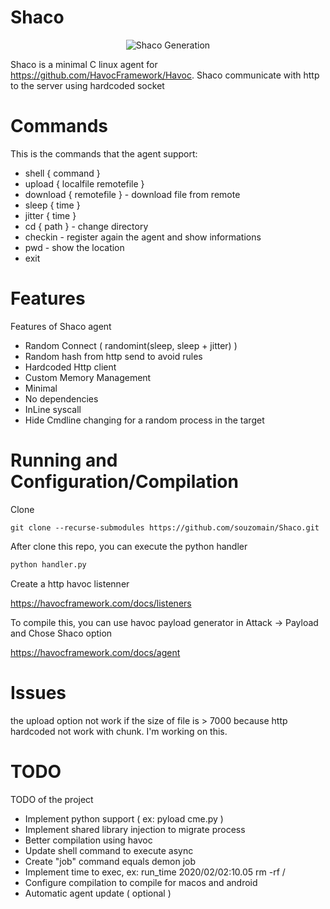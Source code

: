 # Shaco

<p align="center">
<img src="https://github.com/souzomain/Shaco/assets/92044641/0576991d-0676-4587-86f0-7107c914f76d" alt="Shaco Generation" />
</p>

Shaco is a minimal C linux agent for https://github.com/HavocFramework/Havoc.
Shaco communicate with http to the server using hardcoded socket

# Commands

This is the commands that the agent support:

- shell { command }
- upload { localfile remotefile }
- download { remotefile } - download file from remote
- sleep { time } 
- jitter { time }
- cd { path } - change directory
- checkin - register again the agent and show informations
- pwd - show the location
- exit

# Features

Features of Shaco agent

- Random Connect ( randomint(sleep, sleep + jitter) )
- Random hash from http send to avoid rules
- Hardcoded Http client
- Custom Memory Management
- Minimal
- No dependencies
- InLine syscall
- Hide Cmdline changing for a random process in the target

# Running and Configuration/Compilation

Clone

```
git clone --recurse-submodules https://github.com/souzomain/Shaco.git
```

After clone this repo, you can execute the python handler

```bash
python handler.py
```

Create a http havoc listenner

https://havocframework.com/docs/listeners

To compile this, you can use havoc payload generator in Attack -> Payload and Chose Shaco option

https://havocframework.com/docs/agent

# Issues

the upload option not work if the size of file is > 7000 because http hardcoded not work with chunk. I'm working on this.

# TODO

TODO of the project

- Implement python support ( ex: pyload cme.py <args> )
- Implement shared library injection to migrate process
- Better compilation using havoc
- Update shell command to execute async
- Create "job" command equals demon job
- Implement time to exec, ex: run_time 2020/02/02:10.05 rm -rf /
- Configure compilation to compile for macos and android
- Automatic agent update ( optional )
